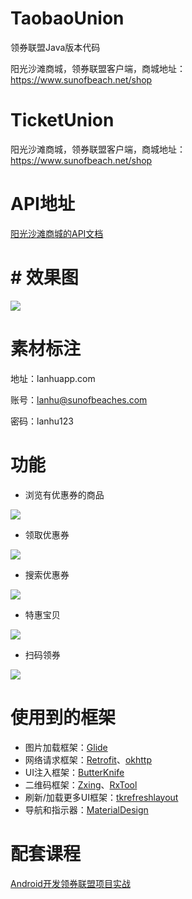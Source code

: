 # TaobaoUnion
领券联盟Java版本代码

阳光沙滩商城，领券联盟客户端，商城地址：https://www.sunofbeach.net/shop
# TicketUnion
阳光沙滩商城，领券联盟客户端，商城地址：https://www.sunofbeach.net/shop



# API地址

[阳光沙滩商城的API文档](https://www.sunofbeach.net/a/1201366916766224384)

# #  效果图



![](./pic/preview.png)



# 素材标注

地址：lanhuapp.com

账号：lanhu@sunofbeaches.com

密码：lanhu123



# 功能

- 浏览有优惠券的商品

![](./pic/pic1.jpg)

- 领取优惠券

![](./pic/pic2.jpg)

- 搜索优惠券

![](./pic/pic3.jpg)

- 特惠宝贝

![](./pic/pic4.jpg)



- 扫码领券

![](./pic/pic5.jpg)

# 使用到的框架

- 图片加载框架：[Glide](https://github.com/bumptech/glide)
- 网络请求框架：[Retrofit](https://github.com/square/retrofit)、[okhttp](https://github.com/square/okhttp)
- UI注入框架：[ButterKnife](https://github.com/JakeWharton/butterknife)
- 二维码框架：[Zxing](https://github.com/zxing/zxing)、[RxTool](https://github.com/Tamsiree/RxTool)
- 刷新/加载更多UI框架：[tkrefreshlayout](https://github.com/lcodecorex/TwinklingRefreshLayout)
- 导航和指示器：[MaterialDesign](https://developer.android.com/guide/topics/ui/look-and-feel)

# 配套课程

[Android开发领券联盟项目实战](https://www.sunofbeach.net/c/1202062476531847168)

